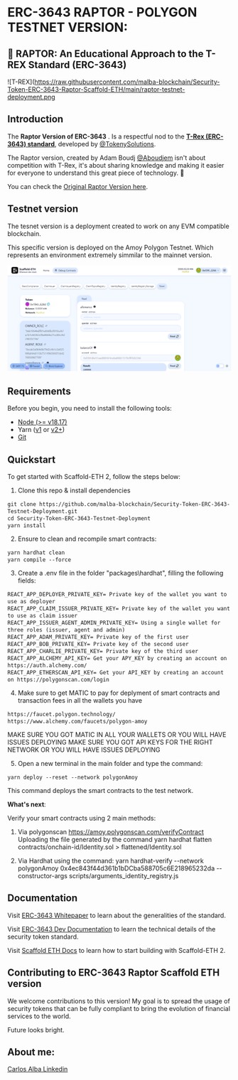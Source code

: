 # ERC-3643 RAPTOR - POLYGON TESTNET VERSION:

## 🦖 RAPTOR: An Educational Approach to the T-REX Standard (ERC-3643)

![T-REX](https://raw.githubusercontent.com/malba-blockchain/Security-Token-ERC-3643-Raptor-Scaffold-ETH/main/raptor-testnet-deployment.png

## Introduction

The **Raptor Version of ERC-3643** . Is a respectful nod to the [**T-Rex (ERC-3643) standard**](https://github.com/TokenySolutions/T-REX/), developed by [@TokenySolutions](https://github.com/TokenySolutions).

The Raptor version, created by Adam Boudj [@Aboudjem](https://github.com/Aboudjem) isn't about competition with T-Rex, it's about sharing knowledge and making it easier for everyone to understand this great piece of technology. 🧩

You can check the [Original Raptor Version here](https://github.com/Aboudjem/ERC-3643).

## Testnet version

The tesnet version is a deployment created to work on any EVM compatible blockchain.

This specific version is deployed on the Amoy Polygon Testnet. Which represents an environment extremely simmilar to the mainnet version.

![Debug Contracts tab](https://raw.githubusercontent.com/malba-blockchain/Security-Token-ERC-3643-Raptor-Scaffold-ETH/main/raptor-screenshot.PNG)

## Requirements

Before you begin, you need to install the following tools:

- [Node (>= v18.17)](https://nodejs.org/en/download/)
- Yarn ([v1](https://classic.yarnpkg.com/en/docs/install/) or [v2+](https://yarnpkg.com/getting-started/install))
- [Git](https://git-scm.com/downloads)

## Quickstart

To get started with Scaffold-ETH 2, follow the steps below:

1. Clone this repo & install dependencies

```
git clone https://github.com/malba-blockchain/Security-Token-ERC-3643-Testnet-Deployment.git
cd Security-Token-ERC-3643-Testnet-Deployment
yarn install

```

2. Ensure to clean and recompile smart contracts:

```
yarn hardhat clean
yarn compile --force
```

3. Create a .env file in the folder "packages\hardhat", filling the following fields:

```
REACT_APP_DEPLOYER_PRIVATE_KEY= Private key of the wallet you want to use as deployer
REACT_APP_CLAIM_ISSUER_PRIVATE_KEY= Private key of the wallet you want to use as claim issuer
REACT_APP_ISSUER_AGENT_ADMIN_PRIVATE_KEY= Using a single wallet for three roles (issuer, agent and admin)
REACT_APP_ADAM_PRIVATE_KEY= Private key of the first user
REACT_APP_BOB_PRIVATE_KEY= Private key of the second user
REACT_APP_CHARLIE_PRIVATE_KEY= Private key of the third user
REACT_APP_ALCHEMY_API_KEY= Get your APY_KEY by creating an account on https://auth.alchemy.com/
REACT_APP_ETHERSCAN_API_KEY= Get your API_KEY by creating an account on https://polygonscan.com/login
```

4. Make sure to get MATIC to pay for deplyment of smart contracts and transaction fees in all the wallets you have

```
https://faucet.polygon.technology/
https://www.alchemy.com/faucets/polygon-amoy 
```

MAKE SURE YOU GOT MATIC IN ALL YOUR WALLETS OR YOU WILL HAVE ISSUES DEPLOYING
MAKE SURE YOU GOT API KEYS FOR THE RIGHT NETWORK OR YOU WILL HAVE ISSUES DEPLOYING

5. Open a new terminal in the main folder and type the command:

```
yarn deploy --reset --network polygonAmoy
```

This command deploys the smart contracts to the test network.


**What's next**:

Verify your smart contracts using 2 main methods:

1. Via polygonscan https://amoy.polygonscan.com/verifyContract
Uploading the file generated by the command yarn hardhat flatten contracts/onchain-id/Identity.sol > flattened/Identity.sol

2. Via Hardhat using the command: yarn hardhat-verify --network polygonAmoy 0x4ec843f44d361b1bDCba588705c6E218965232da --constructor-args scripts/arguments_identity_registry.js


## Documentation

Visit [ERC-3643 Whitepaper](https://tokeny.com/wp-content/uploads/2023/05/ERC3643-Whitepaper-T-REX-v4.pdf) to learn about the generalities of the standard.

Visit [ERC-3643 Dev Documentation](https://erc-3643.github.io/documentation/docs/abstract) to learn the technical details of the security token standard.

Visit [Scaffold ETH Docs](https://docs.scaffoldeth.io) to learn how to start building with Scaffold-ETH 2.

## Contributing to ERC-3643 Raptor Scaffold ETH version

We welcome contributions to this version!
My goal is to spread the usage of security tokens that can be fully compliant to bring the evolution of financial services to the world.

Future looks bright.

## About me:
[Carlos Alba Linkedin](https://www.linkedin.com/in/malba-blockchain/)


